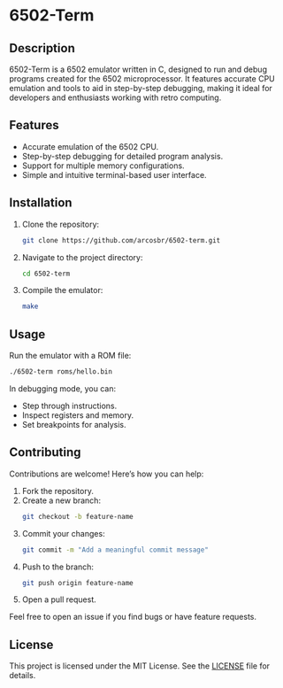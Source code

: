 # 6502-Term

## Description

6502-Term is a 6502 emulator written in C, designed to run and debug programs created for the 6502 microprocessor. It features accurate CPU emulation and tools to aid in step-by-step debugging, making it ideal for developers and enthusiasts working with retro computing.

## Features

- Accurate emulation of the 6502 CPU.
- Step-by-step debugging for detailed program analysis.
- Support for multiple memory configurations.
- Simple and intuitive terminal-based user interface.

## Installation

1. Clone the repository:
   ```bash
   git clone https://github.com/arcosbr/6502-term.git
   ```

2. Navigate to the project directory:
   ```bash
   cd 6502-term
   ```

3. Compile the emulator:
   ```bash
   make
   ```

## Usage

Run the emulator with a ROM file:
```bash
./6502-term roms/hello.bin
```

In debugging mode, you can:
- Step through instructions.
- Inspect registers and memory.
- Set breakpoints for analysis.

## Contributing

Contributions are welcome! Here’s how you can help:

1. Fork the repository.
2. Create a new branch:
   ```bash
   git checkout -b feature-name
   ```
3. Commit your changes:
   ```bash
   git commit -m "Add a meaningful commit message"
   ```
4. Push to the branch:
   ```bash
   git push origin feature-name
   ```
5. Open a pull request.

Feel free to open an issue if you find bugs or have feature requests.

## License

This project is licensed under the MIT License. See the [LICENSE](LICENSE) file for details.

